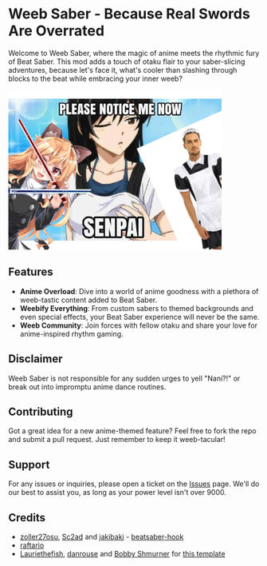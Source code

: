 # Weeb Saber - Because Real Swords Are Overrated

Welcome to Weeb Saber, where the magic of anime meets the rhythmic fury of Beat Saber. This mod adds a touch of otaku flair to your saber-slicing adventures, because let's face it, what's cooler than slashing through blocks to the beat while embracing your inner weeb?

![Weeb Saber Logo](https://github.com/hdgamer1404Jonas/WeebSaber/blob/main/logo.png)

## Features

- **Anime Overload**: Dive into a world of anime goodness with a plethora of weeb-tastic content added to Beat Saber.
- **Weebify Everything**: From custom sabers to themed backgrounds and even special effects, your Beat Saber experience will never be the same.
- **Weeb Community**: Join forces with fellow otaku and share your love for anime-inspired rhythm gaming.

## Disclaimer

Weeb Saber is not responsible for any sudden urges to yell "Nani?!" or break out into impromptu anime dance routines.

## Contributing

Got a great idea for a new anime-themed feature? Feel free to fork the repo and submit a pull request. Just remember to keep it weeb-tacular!

## Support

For any issues or inquiries, please open a ticket on the [Issues](https://github.com/hdgamer1404Jonas/WeebSaber/issues) page. We'll do our best to assist you, as long as your power level isn't over 9000.

## Credits


* [zoller27osu](https://github.com/zoller27osu), [Sc2ad](https://github.com/Sc2ad) and [jakibaki](https://github.com/jakibaki) - [beatsaber-hook](https://github.com/sc2ad/beatsaber-hook)
* [raftario](https://github.com/raftario)
* [Lauriethefish](https://github.com/Lauriethefish), [danrouse](https://github.com/danrouse) and [Bobby Shmurner](https://github.com/BobbyShmurner) for [this template](https://github.com/Lauriethefish/quest-mod-template)
